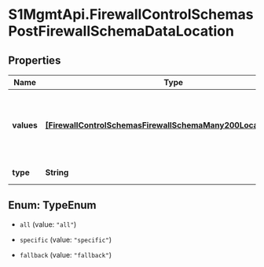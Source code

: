 # S1MgmtApi.FirewallControlSchemasPostFirewallSchemaDataLocation

## Properties
Name | Type | Description | Notes
------------ | ------------- | ------------- | -------------
**values** | [**[FirewallControlSchemasFirewallSchemaMany200LocationValues]**](FirewallControlSchemasFirewallSchemaMany200LocationValues.md) | Location IDs (applicable for the \"specific\" location type only) | [optional] 
**type** | **String** | Location type | 


<a name="TypeEnum"></a>
## Enum: TypeEnum


* `all` (value: `"all"`)

* `specific` (value: `"specific"`)

* `fallback` (value: `"fallback"`)




